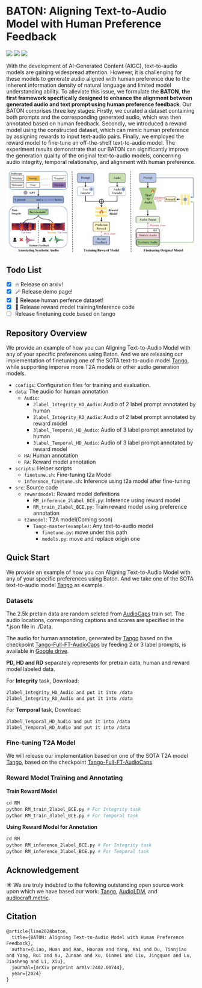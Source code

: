 # BATON: Aligning Text-to-Audio Model with Human Preference Feedback

<a href="https://arxiv.org/abs/2402.00744"><img src="https://img.shields.io/badge/ArXiv-2402.00744-brightgreen"></a> 
<a href="https://baton2024.github.io/"><img src="https://img.shields.io/badge/Demo-BATON-purple"></a>
<a href="https://drive.google.com/drive/folders/1dzsvxn6XLcqhi19n2kzk1jzD1ZnlbM4T?usp=sharing"><img src="https://img.shields.io/badge/Dataset-Prefernce-blue"></a>

With the development of AI-Generated Content (AIGC), text-to-audio models are gaining widespread attention. However, it is challenging for these models to generate audio aligned with human preference due to the inherent information density of natural language and limited model understanding ability. To alleviate this issue, we formulate the **BATON**, **the first framework specifically designed to enhance the alignment between generated audio and text prompt using human preference feedback**. Our BATON comprises three key stages: Firstly, we curated a dataset containing both prompts and the corresponding generated audio, which was then annotated based on human feedback. 
Secondly, we introduced a reward model using the constructed dataset, which can mimic human preference by assigning rewards to input text-audio pairs. Finally, we employed the reward model to fine-tune an off-the-shelf text-to-audio model. The experiment results demonstrate that our BATON can significantly improve the generation quality of the original text-to-audio models, concerning audio integrity, temporal relationship, and alignment with human preference.

![Example Image](assets/pipeline.png)

## Todo List
- [x] 🔥 Release on arxiv!
- [x] 🪄 Release demo page!
- [x] 👦 Release human perfence dataset!
- [x] 🥇 Release reward model training/inference code
- [ ] Release finetuning code based on tango

## Repository Overview
We provide an example of how you can Aligning Text-to-Audio Model with any of your specific preferences using Baton. And we are releasing our implementation of finetuning one of the SOTA text-to-audio model [Tango](https://github.com/declare-lab/tango), while supporting imporve more T2A models or other audio generation models.

* `configs`: Configuration files for training and evaluation.
* `data`: The audio for human annotation
    * `Audio`:
        * `2label_Integrity_HD_Audio`: Audio of 2 label prompt annotated by human
        * `2label_Integrity_RD_Audio`: Audio of 2 label prompt annotated by reward model
        * `3label_Temporal_HD_Audio`: Audio of 3 label prompt annotated by human
        * `3label_Temporal_HD_Audio`: Audio of 3 label prompt annotated by reward model
    * `HA`: Human annotation
    * `RA`: Reward model annotation
* `scripts`: Helper scripts
    * `finetune.sh`: Fine-tuning t2a Model
    * `inference_finetune.sh`: Inference using t2a model after fine-tuning
* `src`: Source code
    * `rewardmodel`: Reward model definitions
        * `RM_inference_2label_BCE.py`: Inference using reward model
        * `RM_train_2label_BCE.py`: Train reward model using preference annotation
    * `t2amodel`: T2A model(Coming soon)
        * `Tango-master(example)`: Any text-to-audio model
            * `finetune.py`: move under this path
            * `models.py`: move and replace origin one


## Quick Start
We provide an example of how you can Aligning Text-to-Audio Model with any of your specific preferences using Baton. And we take one of the SOTA text-to-audio model [Tango](https://github.com/declare-lab/tango) as example.


### Datasets

The 2.5k pretain data are random seleted from [AudioCaps](https://github.com/cdjkim/audiocaps) train set. The audio locations, corresponding captions and scores are specified in the *.json file in ./Data.

The audio for human annotation, generated by [Tango](https://github.com/declare-lab/tango) based on the checkpoint [Tango-Full-FT-AudioCaps](https://huggingface.co/declare-lab/tango-full-ft-audiocaps) by feeding 2 or 3 label prompts, is available in [Google drive](https://drive.google.com/drive/folders/1dzsvxn6XLcqhi19n2kzk1jzD1ZnlbM4T?usp=sharing).

**PD, HD and RD** separately represents for pretrain data, human and reward model labeled data.

For **Integrity** task, Download:

    2label_Integrity_HD_Audio and put it into /data
    2label_Integrity_RD_Audio and put it into /data

For **Temporal** task, Download:

    3label_Temporal_HD_Audio and put it into /data
    3label_Temporal_RD_Audio and put it into /data

### Fine-tuning T2A Model

We will release our implementation based on one of the SOTA T2A model [Tango](https://github.com/declare-lab/tango), based on the checkpoint [Tango-Full-FT-AudioCaps](https://huggingface.co/declare-lab/tango-full-ft-audiocaps). 

### Reward Model Training and Annotating

**Train Reward Model**
```python
cd RM
python RM_train_2label_BCE.py # For Integrity task
python RM_train_3label_BCE.py # For Temporal task
```

**Using Reward Model for Annotation**
```python
cd RM
python RM_inference_2label_BCE.py # For Integrity task
python RM_inference_3label_BCE.py # For Temporal task
```

## Acknowledgement
☀️ We are truly indebted to the following outstanding open source work upon which we have based our work: [Tango](https://github.com/declare-lab/tango), [AudioLDM](https://github.com/haoheliu/AudioLDM-training-finetuning), and [audiocraft.metric](https://facebookresearch.github.io/audiocraft/api_docs/audiocraft/metrics/index.html).

## Citation

```
@article{liao2024baton,
  title={BATON: Aligning Text-to-Audio Model with Human Preference Feedback},
  author={Liao, Huan and Han, Haonan and Yang, Kai and Du, Tianjiao and Yang, Rui and Xu, Zunnan and Xu, Qinmei and Liu, Jingquan and Lu, Jiasheng and Li, Xiu},
  journal={arXiv preprint arXiv:2402.00744},
  year={2024}
}
```





